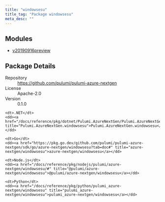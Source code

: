 ```yaml
---
title: "windowsesu"
title_tag: "Package windowsesu"
meta_desc: ""
---
```


<!-- WARNING: this file was generated by Pulumi Docs Generator. -->
<!-- Do not edit by hand unless you're certain you know what you are doing! -->



<h2 id="modules">Modules</h2>
<ul class="api">
    <li><a href="v20190916preview/" title="v20190916preview"><span class="symbol module"></span>v20190916preview</a></li>
</ul>

<h2 id="package-details">Package Details</h2>
<dl class="package-details">
	<dt>Repository</dt>
	<dd><a href="https://github.com/pulumi/pulumi-azure-nextgen">https://github.com/pulumi/pulumi-azure-nextgen</a></dd>
	<dt>License</dt>
	<dd>Apache-2.0</dd>
	<dt>Version</dt>
	<dd>0.1.0</dd>
</dl>



<dl class="tabular">

    <dt>.NET</dt>
    <dd><a href="/docs/reference/pkg/dotnet/Pulumi.AzureNextGen/Pulumi.AzureNextGen.windowsesu.html" title="Pulumi.AzureNextGen.windowsesu">Pulumi.AzureNextGen.windowsesu</a></dd>

    <dt>Go</dt>
    <dd><a href="https://pkg.go.dev/github.com/pulumi/pulumi-azure-nextgen/sdk/go/azure-nextgen/windowsesu?tab=doc#" title="azure-nextgen/windowsesu">azure-nextgen/windowsesu</a></dd>

    <dt>Node.js</dt>
    <dd><a href="/docs/reference/pkg/nodejs/pulumi/azure-nextgen/windowsesu/#" title="@pulumi/azure-nextgen/windowsesu">@pulumi/azure-nextgen/windowsesu</a></dd>

    <dt>Python</dt>
    <dd><a href="/docs/reference/pkg/python/pulumi_azure-nextgen/windowsesu" title="pulumi_azure-nextgen/windowsesu">pulumi_azure-nextgen/windowsesu</a></dd>

</dl>

